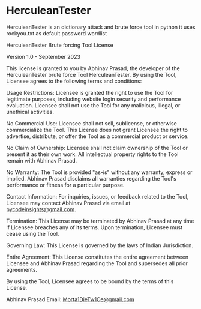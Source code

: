 # HerculeanTester
 HerculeanTester is an dictionary attack
 and brute force tool in python it uses 
 rockyou.txt as default password wordlist

 HerculeanTester Brute forcing Tool License

Version 1.0 - September 2023

This license is granted to you by Abhinav Prasad, the developer of the HerculeanTester brute force Tool HerculeanTester. By using the Tool, Licensee agrees to the following terms and conditions:

Usage Restrictions: Licensee is granted the right to use the Tool for legitimate purposes, including website login security and performance evaluation. Licensee shall not use the Tool for any malicious, illegal, or unethical activities.

No Commercial Use: Licensee shall not sell, sublicense, or otherwise commercialize the Tool. This License does not grant Licensee the right to advertise, distribute, or offer the Tool as a commercial product or service.

No Claim of Ownership: Licensee shall not claim ownership of the Tool or present it as their own work. All intellectual property rights to the Tool remain with Abhinav Prasad.

No Warranty: The Tool is provided "as-is" without any warranty, express or implied. Abhinav Prasad disclaims all warranties regarding the Tool's performance or fitness for a particular purpose.

Contact Information: For inquiries, issues, or feedback related to the Tool, Licensee may contact Abhinav Prasad via email at pycodeinsights@gmail.com.

Termination: This License may be terminated by Abhinav Prasad at any time if Licensee breaches any of its terms. Upon termination, Licensee must cease using the Tool.

Governing Law: This License is governed by the laws of Indian Jurisdiction.

Entire Agreement: This License constitutes the entire agreement between Licensee and Abhinav Prasad regarding the Tool and supersedes all prior agreements.

By using the Tool, Licensee agrees to be bound by the terms of this License.

Abhinav Prasad Email: 
Morta1DieTw1Ce@gmail.com
